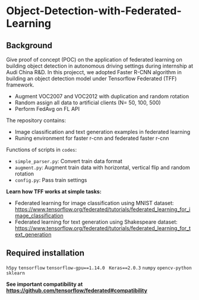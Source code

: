 # Object-Detection-with-Federated-Learning

## Background
Give proof of concept (POC) on the application of federated learning on building object detection in autonomous driving settings during internship at Audi China R&D.
In this projecct, we adopted Faster R-CNN algorithm in building an object detection model under Tensorflow Federated (TFF) framework. 

- Augment VOC2007 and VOC2012 with duplication and random rotation
- Random assign all data to artificial clients (N= 50, 100, 500)
- Perform FedAvg on FL API

The repository contains:
- Image classification and text generation examples in federated learning
- Runing environment for faster r-cnn and federated faster r-cnn

Functions of scripts in `codes`:
- `simple_parser.py`: Convert train data format
- `augment.py`: Augment train data with horizontal, vertical flip and random rotation
- `config.py`: Pass train settings

**Learn how TFF works at simple tasks:**

- Federated learning for image classification using MNIST dataset: https://www.tensorflow.org/federated/tutorials/federated_learning_for_image_classification
- Federated learning for text generation using Shakespeare dataset: https://www.tensorflow.org/federated/tutorials/federated_learning_for_text_generation

## Required installation
`h5py`
`tensorflow`
`tensorflow-gpu==1.14.0 `
`Keras==2.0.3`
`numpy`
`opencv-python`
`sklearn`

**See important compatibility at https://github.com/tensorflow/federated#compatibility**
